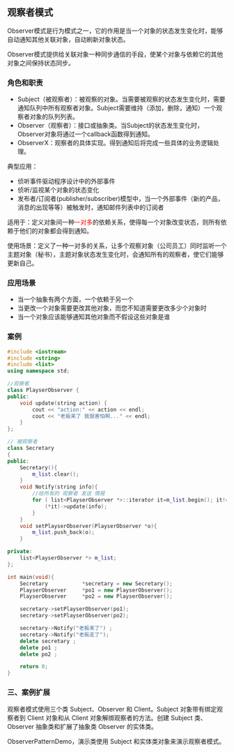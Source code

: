 ## 观察者模式 ##

Observer模式是行为模式之一，它的作用是当一个对象的状态发生变化时，能够自动通知其他关联对象，自动刷新对象状态。

Observer模式提供给关联对象一种同步通信的手段，使某个对象与依赖它的其他对象之间保持状态同步。

### 角色和职责

- Subject（被观察者）：被观察的对象。当需要被观察的状态发生变化时，需要通知队列中所有观察者对象。Subject需要维持（添加，删除，通知）一个观察者对象的队列列表。
- Observer（观察者）：接口或抽象类。当Subject的状态发生变化时，Observer对象将通过一个callback函数得到通知。
- ObserverX：观察者的具体实现。得到通知后将完成一些具体的业务逻辑处理。

典型应用：

- 侦听事件驱动程序设计中的外部事件
- 侦听/监视某个对象的状态变化
- 发布者/订阅者(publisher/subscriber)模型中，当一个外部事件（新的产品，消息的出现等等）被触发时，通知邮件列表中的订阅者

适用于：定义对象间一种<font color=red>一对多</font>的依赖关系，使得每一个对象改变状态，则所有依赖于他们的对象都会得到通知。

使用场景：定义了一种一对多的关系，让多个观察对象（公司员工）同时监听一个主题对象（秘书），主题对象状态发生变化时，会通知所有的观察者，使它们能够更新自己。

### 应用场景

* 当一个抽象有两个方面，一个依赖于另一个
* 当更改一个对象需要更改其他对象，而您不知道需要更改多少个对象时
* 当一个对象应该能够通知其他对象而不假设这些对象是谁

### 案例
```C++
#include <iostream>
#include <string>
#include <list>
using namespace std;

//观察者 
class PlayserObserver {
public:
    void update(string action) {
        cout << "action:" << action << endl;
        cout << "老板来了 我很害怕啊..." << endl;
    }
};

// 被观察者
class Secretary
{
public:
    Secretary(){
        m_list.clear();
    }
    void Notify(string info){
        //给所有的 观察者 发送 情报
        for ( list<PlayserObserver *>::iterator it=m_list.begin(); it!=m_list.end(); it++){
            (*it)->update(info);
        }
    }
    void setPlayserObserver(PlayserObserver *o){
        m_list.push_back(o);
    }

private:
    list<PlayserObserver *> m_list;
};

int main(void){
    Secretary			*secretary = new Secretary();
    PlayserObserver		*po1 = new PlayserObserver();
    PlayserObserver		*po2 = new PlayserObserver();

    secretary->setPlayserObserver(po1);
    secretary->setPlayserObserver(po2);

    secretary->Notify("老板来了") ;
    secretary->Notify("老板走了");
    delete secretary ;
    delete po1 ;
    delete po2 ;

    return 0;
}
```

### 三、案例扩展

观察者模式使用三个类 Subject、Observer 和 Client。Subject 对象带有绑定观察者到 Client 对象和从 Client 对象解绑观察者的方法。创建 Subject 类、Observer 抽象类和扩展了抽象类 Observer 的实体类。

ObserverPatternDemo，演示类使用 Subject 和实体类对象来演示观察者模式。
